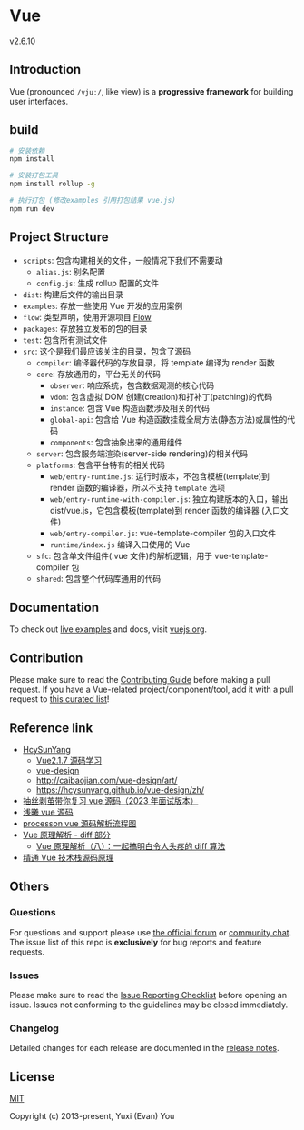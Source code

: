 # Vue

v2.6.10

## Introduction

Vue (pronounced `/vjuː/`, like view) is a **progressive framework** for building user interfaces.

## build

```bash
# 安装依赖
npm install

# 安装打包工具
npm install rollup -g

# 执⾏打包 (修改examples 引用打包结果 vue.js)
npm run dev
```

## Project Structure

- `scripts`: 包含构建相关的文件，一般情况下我们不需要动
  - `alias.js`: 别名配置
  - `config.js`: 生成 rollup 配置的文件
- `dist`: 构建后文件的输出目录
- `examples`: 存放一些使用 Vue 开发的应用案例
- `flow`: 类型声明，使用开源项目 [Flow](https://flowtype.org/)
- `packages`: 存放独立发布的包的目录
- `test`: 包含所有测试文件
- `src`: 这个是我们最应该关注的目录，包含了源码
  - `compiler`: 编译器代码的存放目录，将 template 编译为 render 函数
  - `core`: 存放通用的，平台无关的代码
    - `observer`: 响应系统，包含数据观测的核心代码
    - `vdom`: 包含虚拟 DOM 创建(creation)和打补丁(patching)的代码
    - `instance`: 包含 Vue 构造函数涉及相关的代码
    - `global-api`: 包含给 Vue 构造函数挂载全局方法(静态方法)或属性的代码
    - `components`: 包含抽象出来的通用组件
  - `server`: 包含服务端渲染(server-side rendering)的相关代码
  - `platforms`: 包含平台特有的相关代码
    - `web/entry-runtime.js`: 运行时版本，不包含模板(template)到 render 函数的编译器，所以不支持 `template` 选项
    - `web/entry-runtime-with-compiler.js`: 独立构建版本的入口，输出 dist/vue.js，它包含模板(template)到 render 函数的编译器 (入口文件)
    - `web/entry-compiler.js`: vue-template-compiler 包的入口文件
    - `runtime/index.js` 编译入口使用的 Vue
  - `sfc`: 包含单文件组件(.vue 文件)的解析逻辑，用于 vue-template-compiler 包
  - `shared`: 包含整个代码库通用的代码

## Documentation

To check out [live examples](https://vuejs.org/v2/examples/) and docs, visit [vuejs.org](https://vuejs.org).

## Contribution

Please make sure to read the [Contributing Guide](https://github.com/vuejs/vue/blob/dev/.github/CONTRIBUTING.md) before making a pull request. If you have a Vue-related project/component/tool, add it with a pull request to [this curated list](https://github.com/vuejs/awesome-vue)!

## Reference link

- [HcySunYang](https://github.com/HcySunYang)
  - [Vue2.1.7 源码学习](http://hcysun.me/2017/03/03/Vue%E6%BA%90%E7%A0%81%E5%AD%A6%E4%B9%A0)
  - [vue-design](https://github.com/HcySunYang/vue-design/tree/elegant)
  - http://caibaojian.com/vue-design/art/
  - https://hcysunyang.github.io/vue-design/zh/
- [抽丝剥茧带你复习 vue 源码（2023 年面试版本）](https://juejin.cn/post/7195517440344211512)
- [浅曦 vue 源码](https://juejin.cn/column/7054724545126596615)
- [processon vue 源码解析流程图](https://www.processon.com/mindmap/64782a1c7fa8dd4359265019)
- [Vue 原理解析 - diff 部分](https://juejin.cn/user/3087084380239341/posts)
  - [Vue 原理解析（八）：一起搞明白令人头疼的 diff 算法](https://juejin.cn/post/6844903921408802829)
- [精通 Vue 技术栈源码原理](https://github.com/liyongning/blog/issues?q=is%3Aopen+is%3Aissue+label%3AVue)

## Others

### Questions

For questions and support please use [the official forum](http://forum.vuejs.org) or [community chat](https://chat.vuejs.org/). The issue list of this repo is **exclusively** for bug reports and feature requests.

### Issues

Please make sure to read the [Issue Reporting Checklist](https://github.com/vuejs/vue/blob/dev/.github/CONTRIBUTING.md#issue-reporting-guidelines) before opening an issue. Issues not conforming to the guidelines may be closed immediately.

### Changelog

Detailed changes for each release are documented in the [release notes](https://github.com/vuejs/vue/releases).

## License

[MIT](http://opensource.org/licenses/MIT)

Copyright (c) 2013-present, Yuxi (Evan) You
